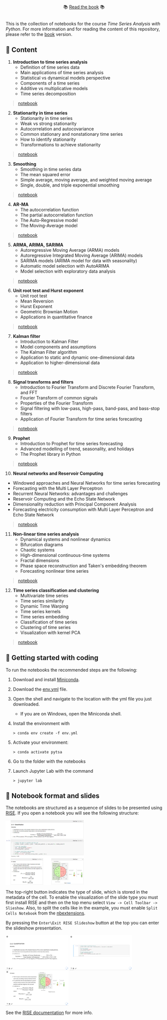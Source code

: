 <br>
<div align="center">
📚 <a href="https://filippomb.github.io/python-time-series-handbook">Read the book</a> 📚
</div>
<br>

This is the collection of notebooks for the course *Time Series Analysis with Python*.
For more information and for reading the content of this repository, please refer to the [book](https://filippomb.github.io/python-time-series-handbook) version.

## 📑 Content

1. **Introduction to time series analysis**
   - Definition of time series data
   - Main applications of time series analysis
   - Statistical vs dynamical models perspective
   - Components of a time series
   - Additive vs multiplicative models
   - Time series decomposition
  
> [notebook](https://github.com/FilippoMB/python-time-series-handbook/blob/main/notebooks/01/introduction_to_time_series.ipynb)

2. **Stationarity in time series**
   - Stationarity in time series
   - Weak vs strong stationarity
   - Autocorrelation and autocovariance
   - Common stationary and nonstationary time series
   - How to identify stationarity
   - Transformations to achieve stationarity

> [notebook](https://github.com/FilippoMB/python-time-series-handbook/blob/main/notebooks/02/stationarity.ipynb) 

3. **Smoothing**
   - Smoothing in time series data
   - The mean squared error
   - Simple average, moving average, and weighted moving average
   - Single, double, and triple exponential smoothing

> [notebook](https://github.com/FilippoMB/python-time-series-handbook/blob/main/notebooks/03/smoothing.ipynb) 

4. **AR-MA**
   - The autocorrelation function
   - The partial autocorrelation function
   - The Auto-Regressive model
   - The Moving-Average model

> [notebook](https://github.com/FilippoMB/python-time-series-handbook/blob/main/notebooks/04/ar-ma.ipynb)

5. **ARMA, ARIMA, SARIMA**
   - Autoregressive Moving Average (ARMA) models
   - Autoregressive Integrated Moving Average (ARIMA) models
   - SARIMA models (ARIMA model for data with seasonality)
   - Automatic model selection with AutoARIMA
   - Model selection with exploratory data analysis

> [notebook](https://github.com/FilippoMB/python-time-series-handbook/blob/main/notebooks/05/arma_arima_sarima.ipynb)

6. **Unit root test and Hurst exponent**
   - Unit root test
   - Mean Reversion
   - Hurst Exponent
   - Geometric Brownian Motion
   - Applications in quantitative finance

> [notebook](https://github.com/FilippoMB/python-time-series-handbook/blob/main/notebooks/06/unit-root-hurst.ipynb)

7. **Kalman filter**
   - Introduction to Kalman Filter
   - Model components and assumptions
   - The Kalman Filter algorithm
   - Application to static and dynamic one-dimensional data
   - Application to higher-dimensional data

> [notebook](https://github.com/FilippoMB/python-time-series-handbook/blob/main/notebooks/07/kalman-filter.ipynb) 

8. **Signal transforms and filters**
   - Introduction to Fourier Transform and Discrete Fourier Transform, and FFT
   - Fourier Transform of common signals
   - Properties of the Fourier Transform
   - Signal filtering with low-pass, high-pass, band-pass, and bass-stop filters
   - Application of Fourier Transform for time series forecasting

> [notebook](https://github.com/FilippoMB/python-time-series-handbook/blob/main/notebooks/08/signal-transforms-filters.ipynb)

9. **Prophet**
   - Introduction to Prophet for time series forecasting
   - Advanced modelling of trend, seasonality, and holidays
   - The Prophet library in Python

> [notebook](https://github.com/FilippoMB/python-time-series-handbook/blob/main/notebooks/09/prophet.ipynb)

10. **Neural networks and Reservoir Computing**
   - Windowed approaches and Neural Networks for time series forecasting
   - Forecasting with the Multi Layer Perceptron
   - Recurrent Neural Networks: advantages and challenges
   - Reservoir Computing and the Echo State Network
   - Dimensionality reduction with Principal Component Analysis
   - Forecasting electricity consumption with Multi Layer Perceptron and Echo State Network

> [notebook](https://github.com/FilippoMB/python-time-series-handbook/blob/main/notebooks/10/nn-reservoir-computing.ipynb)

11. **Non-linear time series analysis**
    - Dynamical systems and nonlinear dynamics
    - Bifurcation diagrams
    - Chaotic systems
    - High-dimensional continuous-time systems
    - Fractal dimensions
    - Phase space reconstruction and Taken's embedding theorem
    - Forecasting nonlinear time series

> [notebook](https://github.com/FilippoMB/python-time-series-handbook/blob/main/notebooks/11/nonlinear-ts.ipynb)

12. **Time series classification and clustering**
    - Multivariate time series
    - Time series similarity
    - Dynamic Time Warping
    - Time series kernels
    - Time series embedding
    - Classification of time series
    - Clustering of time series
    - Visualization with kernel PCA

> [notebook](https://github.com/FilippoMB/python-time-series-handbook/blob/main/notebooks/12/classification-clustering.ipynb)

## 🚀 Getting started with coding

To run the notebooks the recommended steps are the following:

1. Download and install [Miniconda](https://docs.conda.io/projects/miniconda/en/latest/miniconda-install.htmlLinks).

2. Download the [env.yml](env.yml) file.

3. Open the shell and navigate to the location with the yml file you just downloaded.
    - If you are on Windows, open the Miniconda shell.

4. Install the environment with 
   ```{bash}
   > conda env create -f env.yml
   ```

5. Activate your environment: 
   ```{bash}
   > conda activate pytsa
   ```

6. Go to the folder with the notebooks

7. Launch Jupyter Lab with the command 
   ```{bash}
   > jupyter lab
   ```

## 🎥 Notebook format and slides

The notebooks are structured as a sequence of slides to be presented using [RISE](https://rise.readthedocs.io/en/latest/).
If you open a notebook you will see the following structure:

<img src="notebooks/00/media/slides_nb.png" style="width: 50%" align="center">

The top-right button indicates the type of slide, which is stored in the metadata of the cell. To enable the visualization of the slide type you must first install RISE and then on the top menu select `View -> Cell Toolbar -> Slieshow`. Also, to split the cells like in the example, you must enable `Split Cells Notebook` from the [nbextensions](https://jupyter-contrib-nbextensions.readthedocs.io/en/latest/index.html).

By pressing the `Enter\Exit RISE Slideshow` button at the top you can enter the slideshow presentation.

<img src="notebooks/00/media/slides_rise.png" style="width: 40%" align="center">
<img src="notebooks/00/media/slides_rise2.png" style="width: 40%" align="center">
<img src="notebooks/00/media/slides_rise3.png" style="width: 40%" align="center">

See the [RISE documentation](https://rise.readthedocs.io/en/latest/) for more info.
